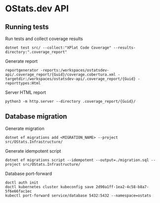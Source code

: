 # OStats.dev API

## Running tests

Run tests and collect coverage results
```
dotnet test src/ --collect:"XPlat Code Coverage" --results-directory:".coverage_report"
```

Generate report
```
reportgenerator -reports:/workspaces/ostatsdev-api/.coverage_report/{Guid}/coverage.cobertura.xml -targetdir:/workspaces/ostatsdev-api/.coverage_report/{Guid} -reporttypes:Html
```

Server HTML report
```
python3 -m http.server --directory .coverage_report/{Guid}/
```

## Database migration

Generate migration
```
dotnet ef migrations add <MIGRATION_NAME> --project src/OStats.Infrastructure/
```

Generate idempotent script
```
dotnet ef migrations script --idempotent --output=./migration.sql --project src/OStats.Infrastructure/
```

Database port-forward
```
doctl auth init
doctl kubernetes cluster kubeconfig save 2d90a1ff-1ea2-4c58-b8a7-5f6e66fac1ec
kubectl port-forward service/database 5432:5432 --namespace=ostats
```